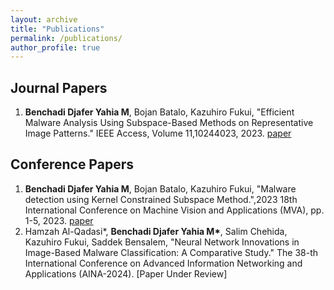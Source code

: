```yaml
---
layout: archive
title: "Publications"
permalink: /publications/
author_profile: true
---
```


## Journal Papers
1. **Benchadi Djafer Yahia M**, Bojan Batalo, Kazuhiro Fukui, "Efficient Malware Analysis Using Subspace-Based Methods on Representative Image Patterns." IEEE Access, Volume 11,10244023, 2023. [paper](https://ieeexplore.ieee.org/abstract/document/10244023)


## Conference Papers
1. **Benchadi Djafer Yahia M**, Bojan Batalo, Kazuhiro Fukui, "Malware detection using Kernel Constrained Subspace Method.",2023 18th International Conference on Machine Vision and Applications (MVA), pp. 1-5, 2023. [paper](https://ieeexplore.ieee.org/abstract/document/10215631)
1. Hamzah Al-Qadasi\*, **Benchadi Djafer Yahia M\***, Salim Chehida, Kazuhiro Fukui, Saddek Bensalem, "Neural Network Innovations in Image-Based Malware Classification: A Comparative Study." The 38-th International Conference on Advanced Information Networking and Applications (AINA-2024). [Paper Under Review]
